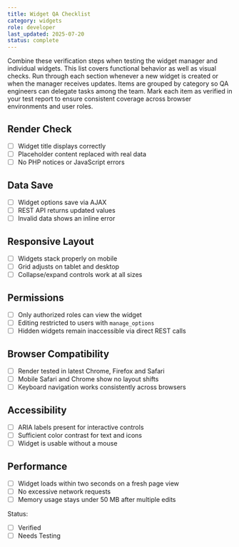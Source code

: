 ```yaml
---
title: Widget QA Checklist
category: widgets
role: developer
last_updated: 2025-07-20
status: complete
---
```


Combine these verification steps when testing the widget manager and individual widgets.
This list covers functional behavior as well as visual checks. Run through each section whenever a new widget is created or when the manager receives updates. Items are grouped by category so QA engineers can delegate tasks among the team. Mark each item as verified in your test report to ensure consistent coverage across browser environments and user roles.

## Render Check
- [ ] Widget title displays correctly
- [ ] Placeholder content replaced with real data
- [ ] No PHP notices or JavaScript errors

## Data Save
- [ ] Widget options save via AJAX
- [ ] REST API returns updated values
- [ ] Invalid data shows an inline error

## Responsive Layout
- [ ] Widgets stack properly on mobile
- [ ] Grid adjusts on tablet and desktop
- [ ] Collapse/expand controls work at all sizes

## Permissions
- [ ] Only authorized roles can view the widget
- [ ] Editing restricted to users with `manage_options`
- [ ] Hidden widgets remain inaccessible via direct REST calls

## Browser Compatibility
- [ ] Render tested in latest Chrome, Firefox and Safari
- [ ] Mobile Safari and Chrome show no layout shifts
- [ ] Keyboard navigation works consistently across browsers

## Accessibility
- [ ] ARIA labels present for interactive controls
- [ ] Sufficient color contrast for text and icons
- [ ] Widget is usable without a mouse

## Performance
- [ ] Widget loads within two seconds on a fresh page view
- [ ] No excessive network requests
- [ ] Memory usage stays under 50 MB after multiple edits

Status:
- [ ] Verified
- [ ] Needs Testing